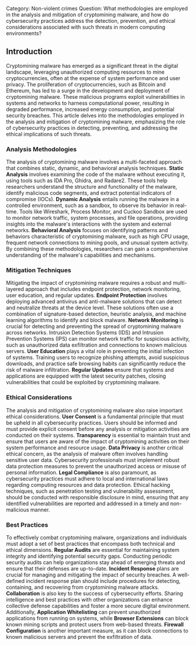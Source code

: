 Category: Non-violent crimes
Question: What methodologies are employed in the analysis and mitigation of cryptomining malware, and how do cybersecurity practices address the detection, prevention, and ethical considerations associated with such threats in modern computing environments?


## Introduction

Cryptomining malware has emerged as a significant threat in the digital landscape, leveraging unauthorized computing resources to mine cryptocurrencies, often at the expense of system performance and user privacy. The proliferation of cryptocurrencies, such as Bitcoin and Ethereum, has led to a surge in the development and deployment of cryptomining malware. These malicious programs exploit vulnerabilities in systems and networks to harness computational power, resulting in degraded performance, increased energy consumption, and potential security breaches. This article delves into the methodologies employed in the analysis and mitigation of cryptomining malware, emphasizing the role of cybersecurity practices in detecting, preventing, and addressing the ethical implications of such threats.

### Analysis Methodologies

The analysis of cryptomining malware involves a multi-faceted approach that combines static, dynamic, and behavioral analysis techniques. **Static Analysis** involves examining the code of the malware without executing it, using tools such as IDA Pro, Ghidra, and Radare2. These tools help researchers understand the structure and functionality of the malware, identify malicious code segments, and extract potential indicators of compromise (IOCs). **Dynamic Analysis** entails running the malware in a controlled environment, such as a sandbox, to observe its behavior in real-time. Tools like Wireshark, Process Monitor, and Cuckoo Sandbox are used to monitor network traffic, system processes, and file operations, providing insights into the malware's interactions with the system and external networks. **Behavioral Analysis** focuses on identifying patterns and behaviors characteristic of cryptomining malware, such as high CPU usage, frequent network connections to mining pools, and unusual system activity. By combining these methodologies, researchers can gain a comprehensive understanding of the malware's capabilities and mechanisms.

### Mitigation Techniques

Mitigating the impact of cryptomining malware requires a robust and multi-layered approach that includes endpoint protection, network monitoring, user education, and regular updates. **Endpoint Protection** involves deploying advanced antivirus and anti-malware solutions that can detect and neutralize threats at the device level. These solutions often use a combination of signature-based detection, heuristic analysis, and machine learning algorithms to identify and block malware. **Network Monitoring** is crucial for detecting and preventing the spread of cryptomining malware across networks. Intrusion Detection Systems (IDS) and Intrusion Prevention Systems (IPS) can monitor network traffic for suspicious activity, such as unauthorized data exfiltration and connections to known malicious servers. **User Education** plays a vital role in preventing the initial infection of systems. Training users to recognize phishing attempts, avoid suspicious downloads, and practice safe browsing habits can significantly reduce the risk of malware infiltration. **Regular Updates** ensure that systems and applications are equipped with the latest security patches, closing vulnerabilities that could be exploited by cryptomining malware.

### Ethical Considerations

The analysis and mitigation of cryptomining malware also raise important ethical considerations. **User Consent** is a fundamental principle that must be upheld in all cybersecurity practices. Users should be informed and must provide explicit consent before any analysis or mitigation activities are conducted on their systems. **Transparency** is essential to maintain trust and ensure that users are aware of the impact of cryptomining activities on their system performance and resource usage. **Data Privacy** is another critical ethical concern, as the analysis of malware often involves handling sensitive user data. Cybersecurity professionals must implement robust data protection measures to prevent the unauthorized access or misuse of personal information. **Legal Compliance** is also paramount, as cybersecurity practices must adhere to local and international laws regarding computing resources and data protection. Ethical hacking techniques, such as penetration testing and vulnerability assessment, should be conducted with responsible disclosure in mind, ensuring that any identified vulnerabilities are reported and addressed in a timely and non-malicious manner.

### Best Practices

To effectively combat cryptomining malware, organizations and individuals must adopt a set of best practices that encompass both technical and ethical dimensions. **Regular Audits** are essential for maintaining system integrity and identifying potential security gaps. Conducting periodic security audits can help organizations stay ahead of emerging threats and ensure that their defenses are up-to-date. **Incident Response** plans are crucial for managing and mitigating the impact of security breaches. A well-defined incident response plan should include procedures for detecting, containing, and recovering from cryptomining malware attacks. **Collaboration** is also key to the success of cybersecurity efforts. Sharing intelligence and best practices with other organizations can enhance collective defense capabilities and foster a more secure digital environment. Additionally, **Application Whitelisting** can prevent unauthorized applications from running on systems, while **Browser Extensions** can block known mining scripts and protect users from web-based threats. **Firewall Configuration** is another important measure, as it can block connections to known malicious servers and prevent the exfiltration of data.

